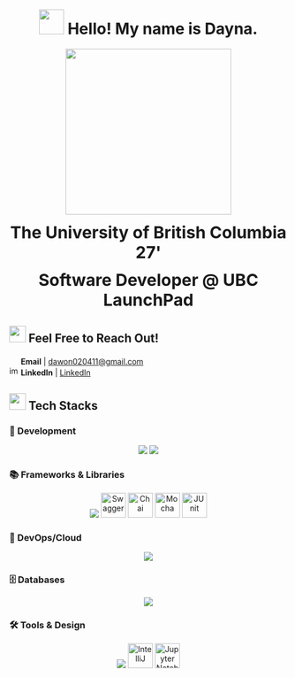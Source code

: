 
<h1 align="center"><img src = "https://media2.giphy.com/media/v1.Y2lkPTc5MGI3NjExcHdoemMydXlmeno3dmhudDUzcHZmbTY2YTZpNm5mdGZrcHc5cjNyNiZlcD12MV9pbnRlcm5hbF9naWZfYnlfaWQmY3Q9cw/MxYQrB9jeGzza/giphy.webp" width="45" /> Hello! My name is Dayna. </h1>

<!-- <img src = "https://seeklogo.com/images/U/university-of-british-columbia-logo-F4496C20CA-seeklogo.com.png" width="13" /> -->

<p align="center">
  <img src="https://media.giphy.com/media/v1.Y2lkPTc5MGI3NjExODg2cGU2enBuZnJja3gwNmk5bzVxY29xODV4a3J2Ymwzdjd1cnZldiZlcD12MV9naWZzX3NlYXJjaCZjdD1n/maNB0qAiRVAty/giphy.gif" width="300" />
</p>

<div align="center"> 
  <p><span style="font-size: 30px;"><b>The University of British Columbia 27'</b></span></p>
  <span style="font-size: 30px;"><b>Software Developer @ UBC LaunchPad</b></span>
</div>

## <img src="https://media.giphy.com/media/v1.Y2lkPTc5MGI3NjExYTJzbjB1eXV1N251cG9zZGNmb2wzc2N5YTYyM2Joa2Qzbm83Zzg1NyZlcD12MV9zdGlja2Vyc19zZWFyY2gmY3Q9cw/sb5DF9ywY1IMsyAuCS/giphy.gif" width="30"> Feel Free to Reach Out!

<img src="https://abs-0.twimg.com/emoji/v2/svg/1f4e9.svg" width="17" /> <b>Email</b> | dawon020411@gmail.com
<br />
<img width="17" alt="img" src="https://user-images.githubusercontent.com/64634992/181509965-072df07e-b703-4459-a920-c0d51b52d545.png"> <b>LinkedIn</b> | [LinkedIn](https://www.linkedin.com/in/dayna-yoon/)

## <img src="https://media4.giphy.com/media/v1.Y2lkPTc5MGI3NjExYml2OGo3Mzk3cHpmenR6bm5uZW92NTR5M3RjZWZ4ZXplemIwa3A3ZyZlcD12MV9pbnRlcm5hbF9naWZfYnlfaWQmY3Q9cw/E4mDbvI2NqbHO0rUXh/giphy.gif" width="30"> Tech Stacks


### 🚀 Development
<p align="center">
  <!-- Languages -->
  <img src="https://skillicons.dev/icons?i=python,java,js,ts,c,cpp,cs,powershell" />
  
  <!-- Frontend Languages -->
  <img src="https://skillicons.dev/icons?i=html,css" />
</p>

### 📚 Frameworks & Libraries
<p align="center">
  <img src="https://skillicons.dev/icons?i=react,nextjs,tailwind,vite,nodejs,express,fastapi" />
  <img width="45" src="https://raw.githubusercontent.com/marwin1991/profile-technology-icons/refs/heads/main/icons/swagger.png" alt="Swagger" title="Swagger"/>
<img width="45" src="https://raw.githubusercontent.com/marwin1991/profile-technology-icons/refs/heads/main/icons/chai.png" alt="Chai" title="Chai"/>
<img width="45" src="https://raw.githubusercontent.com/marwin1991/profile-technology-icons/refs/heads/main/icons/mocha.png" alt="Mocha" title="Mocha"/>
  <img width="45" src="https://raw.githubusercontent.com/marwin1991/profile-technology-icons/refs/heads/main/icons/junit.png" alt="JUnit" title="JUnit"/>
</p>

### 🔧 DevOps/Cloud
<p align="center">
  <img src="https://skillicons.dev/icons?i=git,github,docker,postman,aws,npm,yarn" />
</p>

### 🗄 Databases
<p align="center">
  <img src="https://skillicons.dev/icons?i=mongodb,mysql" />
</p>

### 🛠 Tools & Design
<p align="center">
  <img src="https://skillicons.dev/icons?i=vscode,figma,unity" />
  <img width="45" src="https://raw.githubusercontent.com/marwin1991/profile-technology-icons/refs/heads/main/icons/intellij.png" alt="IntelliJ" title="IntelliJ"/>
  <img width="45" src="https://raw.githubusercontent.com/marwin1991/profile-technology-icons/refs/heads/main/icons/jupyter_notebook.png" alt="Jupyter Notebook" title="Jupyter Notebook"/>
</p>
